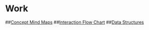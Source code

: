 # Work
##[Concept Mind Maps](https://github.com/compagnb/thesis/tree/master/work/mindmaps)
##[Interaction Flow Chart](https://github.com/compagnb/thesis/tree/master/work/flowchart)
##[Data Structures](https://github.com/compagnb/thesis/blob/master/work/dataStructure.md)
